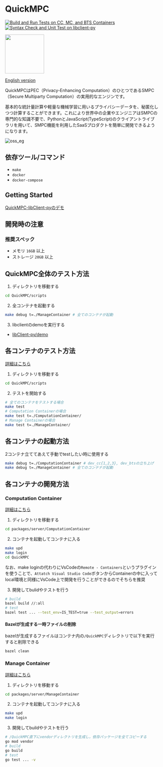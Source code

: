 # QuickMPC
[![Build and Run Tests on CC, MC, and BTS Containers](https://github.com/acompany-develop/QuickMPC/actions/workflows/test-server-all.yml/badge.svg)](https://github.com/acompany-develop/QuickMPC/actions/workflows/test-server-all.yml)
[![Syntax Check and Unit Test on libclient-py](https://github.com/acompany-develop/QuickMPC/actions/workflows/test-client-libclient-py.yml/badge.svg)](https://github.com/acompany-develop/QuickMPC/actions/workflows/test-client-libclient-py.yml)

<img src="https://user-images.githubusercontent.com/1694907/182115030-90fda7cf-068a-48bb-ba50-ee12be6af0b4.png" width=128>

[English version](./README.md)

QuickMPCはPEC（Privacy-Enhancing Computation）のひとつであるSMPC（Secure Multiparty Computation）の実用的なエンジンです。

基本的な統計量計算や軽量な機械学習に用いるプライバシーデータを、秘匿化しつつ計算することができます。これにより世界中の企業やエンジニアはSMPCの専門的な知識不要で、PythonとJavaScript(TypeScript)のクライアントライブラリを用いて、SMPC機能を利用したSaaSプロダクトを簡単に開発できるようになります。

![oss_eg](https://user-images.githubusercontent.com/1694907/182254973-ee3092a6-ee28-49bb-aaf6-637225271a0b.png)

## 依存ツール/コマンド
- `make`
- `docker`
- `docker-compose`

## Getting Started
[QuickMPC-libClient-pyのデモ](packages/client/libclient-py/demo/README-ja.md)

## 開発時の注意
### 推奨スペック

- メモリ `16GB` 以上
- ストレージ `20GB` 以上

## QuickMPC全体のテスト方法
1. ディレクトリを移動する
```sh
cd QuickMPC/scripts
```
2. 全コンテナを起動する
```sh
make debug t=./ManageContainer # 全てのコンテナが起動
```
3. libclientのdemoを実行する
- [libClient-py/demo](packages/client/libclient-py/demo/README-ja.md)

## 各コンテナのテスト方法
[詳細はこちら](scripts/README-ja.md)
1. ディレクトリを移動する
```sh
cd QuickMPC/scripts
```
2. テストを開始する
```sh
# 全てのコンテナをテストする場合
make test
# Computation Containerの場合
make test t=./ComputationContainer/
# Manage Containerの場合
make test t=./ManageContainer/
```

## 各コンテナの起動方法
2コンテナ立ててあえて手動でtestしたい時に使用する
```sh
make debug t=./ComputationContainer # dev_cc{1,2,3}, dev_btsの立ち上げ
make debug t=./ManageContainer # 全てのコンテナが起動
```

## 各コンテナの開発方法
### Computation Container
[詳細はこちら](packages/server/ComputationContainer/README.md)
1. ディレクトリを移動する
```sh
cd packages/server/ComputationContainer
```
2. コンテナを起動してコンテナに入る
```sh
make upd
make login
cd QuickMPC
```
なお、make loginの代わりにVsCodeの`Remote - Containers`というプラグインを使うことで、`Attatch Visual Studio Code`ボタンからContainerの中に入ってlocal環境と同様にVsCode上で開発を行うことができるのでそちらを推奨

3. 開発してbulidやテストを行う
```sh
# build
bazel build //:all
# test
bazel test ... --test_env=IS_TEST=true --test_output=errors
```

#### Bazelが生成する一時ファイルの削除
bazelが生成するファイルはコンテナ内の`/QuickMPC`ディレクトリで以下を実行すると削除できる

```
bazel clean
```

### Manage Container

[詳細はこちら](packages/server/ManageContainer/README.md)
1. ディレクトリを移動する
```sh
cd packages/server/ManageContainer
```
2. コンテナを起動してコンテナに入る
```sh
make upd
make login
```
3. 開発してbuildやテストを行う
```sh
# /QuickMPC直下にvendorディレクトリを生成し，依存パッケージを全てコピーする
go mod vendor
# build
go build
# test
go test ... -v
```
